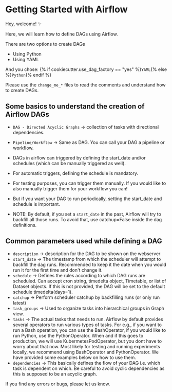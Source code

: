 # Getting Started with Airflow

Hey, welcome!  ✨

Here, we will learn how to define DAGs using Airflow.

There are two options to create DAGs
- Using Python
- Using YAML

And you chose:
{% if cookiecutter.use_dag_factory == "yes" %}`YAML`{% else %}`Python`{% endif %}

Please use the `change_me_*` files to read the comments and understand how to create
DAGs.

## Some basics to understand the creation of Airflow DAGs

- `DAG - Directed Acyclic Graphs` -> collection of tasks with directional dependencies.
- `Pipeline/Workflow`             -> Same as DAG. You can call your DAG a pipeline or workflow.


- DAGs in airflow can triggered by defining the start_date and/or schedules (which can be manually triggered as well).
- For automatic triggers, defining the schedule is mandatory.
- For testing purposes, you can trigger them manually. If you would like to also manually trigger them for your workflow
you can!
- But if you want your DAG to run periodically, setting the start_date and schedule is important.
- NOTE: By default, if you set a `start_date` in the past, Airflow will try to backfill all those runs. To avoid that,
use catchup=False inside the dag definitions.


## Common parameters used while defining a DAG


- `description`                   -> description for the DAG to be shown on the webserver
- `start_date`                    -> The timestamp from which the scheduler will attempt to backfill the dag runs. Recommended to keep it
                                 the date when you would run it for the first time and don't change it.
- `schedule`                      -> Defines the rules according to which DAG runs are scheduled. Can accept cron string, timedelta object,
                                 Timetable, or list of Dataset objects. If this is not provided, the DAG will be set to the default
                                 schedule timedelta(days=1).
- `catchup`                       -> Perform scheduler catchup by backfilling runs (or only run latest)
- `task_groups`                   -> Used to organize tasks into hierarchical groups in Graph view.
- `tasks`                         -> The actual tasks that needs to run. Airflow by default provides several operators to run various types of
                                 tasks. For e.g., if you want to run a Bash operation, you can use the BashOperator, if you would like to
                                 run Python, use the PythonOperator. When and if this goes to production, we will use KubermetesPodOperator,
                                 but you dont have to worry about that now. Most likely for testing and running experiments locally, we
                                 recommend using BashOperator and PythonOperator. We have provided some examples below on how to use them.
- `dependencies`                  -> This basically defines the flow of your DAG i.e. which task is dependent on which. Be careful to
                                 avoid cyclic dependencies as this is supposed to be an acyclic graph.


If you find any errors or bugs, please let us know.